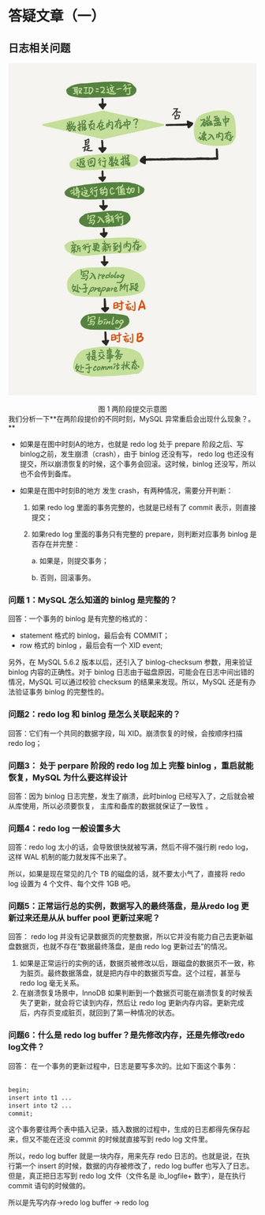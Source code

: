 # 答疑文章（一）

## 日志相关问题 

![](../images/mysql45/picture/mysql45-15-01.jpg)

<center>图 1 两阶段提交示意图</center>
我们分析一下**在两阶段提价的不同时刻，MySQL 异常重启会出现什么现象？。**

- 如果是在图中时刻A的地方，也就是 redo log 处于 prepare 阶段之后、写 binlog之前，发生崩溃（crash），由于 binlog 还没有写， redo log 也还没有提交，所以崩溃恢复的时候，这个事务会回滚。这时候，binlog 还没写，所以也不会传到备库。

- 如果是在图中时刻B的地方 发生 crash，有两种情况，需要分开判断：

  1. 如果 redo log 里面的事务完整的，也就是已经有了 commit 表示，则直接提交；

  2. 如果redo log 里面的事务只有完整的 prepare，则判断对应事务 binlog 是否存在并完整：

     a. 如果是，则提交事务；

     b. 否则，回滚事务。

### 问题 1：MySQL 怎么知道的 binlog 是完整的？

回答：一个事务的 binlog 是有完整的格式的：

-  statement 格式的 binlog，最后会有 COMMIT；
- row 格式的 binlog ，最后会有一个 XID event;

另外，在 MySQL 5.6.2 版本以后，还引入了 binlog-checksum 参数，用来验证 binlog 内容的正确性。对于 binlog 日志由于磁盘原因，可能会在日志中间出错的情况，MySQL 可以通过校验 checksum 的结果来发现。所以，MySQL 还是有办法验证事务 binlog 的完整性的。 

### 问题2：redo log 和 binlog 是怎么关联起来的？

回答：它们有一个共同的数据字段，叫 XID。崩溃恢复的时候，会按顺序扫描 redo log；

### 问题3： 处于 perpare 阶段的 redo log 加上 完整 binlog ，重启就能恢复，MySQL 为什么要这样设计

回答：因为 binlog 日志完整，发生了崩溃，此时binlog 已经写入了，之后就会被从库使用，所以必须要恢复， 主库和备库的数据就保证了一致性 。

### 问题4：redo log 一般设置多大

回答：redo log 太小的话，会导致很快就被写满，然后不得不强行刷 redo log，这样 WAL 机制的能力就发挥不出来了。

 所以，如果是现在常见的几个 TB 的磁盘的话，就不要太小气了，直接将 redo log 设置为 4 个文件、每个文件 1GB 吧。 

### 问题5：正常运行总的实例，数据写入的最终落盘，是从redo log 更新过来还是从从 buffer pool 更新过来呢？

回答： redo log 并没有记录数据页的完整数据，所以它并没有能力自己去更新磁盘数据页，也就不存在“数据最终落盘，是由 redo log 更新过去”的情况。 

1.  如果是正常运行的实例的话，数据页被修改以后，跟磁盘的数据页不一致，称为脏页。最终数据落盘，就是把内存中的数据页写盘。这个过程，甚至与 redo log 毫无关系。 
2. 在崩溃恢复场景中，InnoDB 如果判断到一个数据页可能在崩溃恢复的时候丢失了更新，就会将它读到内存，然后让 redo log 更新内存内容。更新完成后，内存页变成脏页，就回到了第一种情况的状态。 

### 问题6：什么是 redo log buffer？是先修改内存，还是先修改redo log文件？

回答： 在一个事务的更新过程中，日志是要写多次的。比如下面这个事务： 

```mysql

begin;
insert into t1 ...
insert into t2 ...
commit;
```

这个事务要往两个表中插入记录，插入数据的过程中，生成的日志都得先保存起来，但又不能在还没 commit 的时候就直接写到 redo log 文件里。

所以，redo log buffer 就是一块内存，用来先存 redo 日志的。也就是说，在执行第一个 insert 的时候，数据的内存被修改了，redo log buffer 也写入了日志。但是，真正把日志写到 redo log 文件（文件名是 ib_logfile+ 数字），是在执行 commit 语句的时候做的。

所以是先写内存->redo log buffer -> redo log

